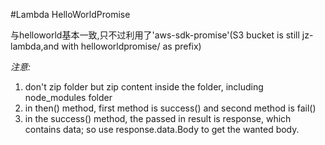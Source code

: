 #Lambda HelloWorldPromise

与helloworld基本一致,只不过利用了'aws-sdk-promise'(S3 bucket is still jz-lambda,and with helloworldpromise/ as prefix)

*注意:*
1. don't zip folder but zip content inside the folder, including node_modules folder
2. in then() method, first method is success() and second method is fail()
3. in the success() method, the passed in result is response, which contains data; so use response.data.Body to get the wanted body.

